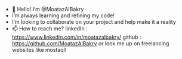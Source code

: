 - 👋 Hello! I’m @MoatazAlBakry
-  I’m always learning and refining my code!
-  I’m looking to collaborate on your project and help make it a reality 
- 📫 How to reach me?
linkedIn : https://www.linkedin.com/in/moatazalbakry/
github : https://github.com/MoatazAlBakry
or look me up on freelancing websites like mostaql! 



<!---
MoatazAlBakry/MoatazAlBakry is a ✨ special ✨ repository because its `README.md` (this file) appears on your GitHub profile.
You can click the Preview link to take a look at your changes.
--->
